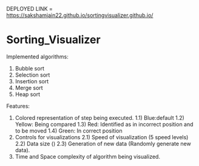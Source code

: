 DEPLOYED LINK = https://sakshamjain22.github.io/sortingvisualizer.github.io/

# Sorting_Visualizer

Implemented algorithms:
1) Bubble sort
2) Selection sort
3) Insertion sort
4) Merge sort
5) Heap sort

Features:
1) Colored representation of step being executed.
  1.1) Blue:default
  1.2) Yellow: Being compared
  1.3) Red: Identified as in incorrect position and to be moved
  1.4) Green: In correct position
2)  Controls for visualizations
  2.1) Speed of visualization (5 speed levels)
  2.2) Data size ()
  2.3) Generation of new data (Randomly generate new data).
3) Time and Space complexity of algorithm being visualized.


